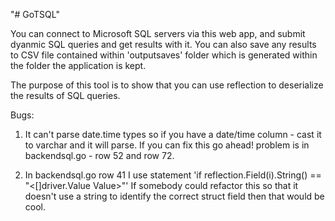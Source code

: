 "# GoTSQL" 

You can connect to Microsoft SQL servers via this web app, and submit dyanmic SQL queries and get results with it.
You can also save any results to CSV file contained within 'outputsaves' folder which is generated within the folder the application is kept.

The purpose of this tool is to show that you can use reflection to deserialize the results of SQL queries. 

Bugs:
1) It can't parse date.time types so if you have a date/time column - cast it to varchar and it will parse.
If you can fix this go ahead! problem is in backendsql.go - row 52 and row 72.

2) In backendsql.go row 41 I use statement 'if reflection.Field(i).String() == "<[]driver.Value Value>"'
If somebody could refactor this so that it doesn't use a string to identify the correct struct field then that would be cool.
